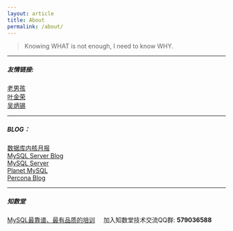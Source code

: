 ```yaml
---
layout: article
title: About
permalink: /about/
---
```


> Knowing WHAT is not enough, I need to know WHY.

---
##### 友情链接:
[老男孩](http://oldboy.blog.51cto.com/)  
[叶金荣](http://imysql.com/)    
[吴炳锡](http://wubx.net/)     

--- 
##### BLOG：
[数据库内核月报](http://mysql.taobao.org/monthly/)    
[MySQL Server Blog](http://mysqlserverteam.com/)      
[MySQL Server](https://dev.mysql.com/doc/refman/)    
[Planet MySQL](https://planet.mysql.com/zh/)    
[Percona Blog](https://www.percona.com/blog/)      

---  
##### 知数堂    
[MySQL最靠谱、最有品质的培训](http://zhishutang.com/)           
加入知数堂技术交流QQ群: **579036588**

